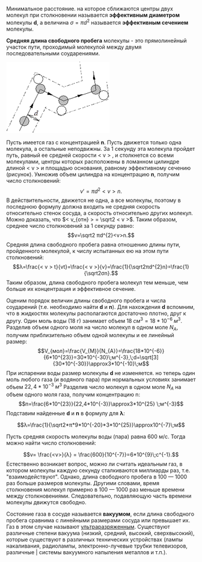 Минимальное расстояние. на которое сближаются центры двух молекул при столкновении называется **эффективным диаметром** молекулы **d**, а величина $σ=πd^{2}$ называется **эффективным сечением** молекулы.

**Средняя длина свободного пробега** молекулы - это прямолинейный участок пути, проходимый молекулой между двумя последовательными соударениями.

![](./img/unnamed.gif)

Пусть имеется газ с концентрацией **n**. Пусть движется только одна молекула, а остальные неподвижны. За 1 секунду эта молекула пройдет путь, равный ее средней скорости < v > ‚ и столкнется cо всеми молекулами, центры которых расположены в ломанном цилиндре длиной < v > и площадью основания, равному эффективному сечению (рисунок). Умножив объем цилиндра на концентрацию **n**, получим число столкновений: 
$$ν'=πd^{2}<v>n.$$
В действительности, движется не одна, а все молекулы, поэтому в последнюю формулу должна входить не средняя скорость относительно стенок сосуда, а скорость относительно других молекул. Можно доказать, что $< v_{отн} > = \sqrt2 < v >$. Таким образом, среднее число столкновений за 1 секунду равно:
$$v=\sqrt2 πd^{2}<v>n.$$
Средняя длина свободного пробега равна отношению длины пути, пройденного молекулой, к числу испытанных ею на этом пути столкновений:
$$λ=\frac{< v > t}{vt}=\frac{< v >}{v}=\frac{1}{\sqrt2πd^{2}n}=\frac{1}{\sqrt2σn}.$$
Таким образом, длина свободного пробега молекул тем меньше, чем больше их концентрация и эффективное сечение. 

Оценим порядок величин длины свободного пробега и числа соударений (т.е. необходимо найти **d** и **n**). Для нахождения **d** вспомним, что в жидкостях молекулы располагаются достаточно плотно, друг к другу. Один моль воды (18 г) занимает объем $18\; см^{3} = 18*10^{-6}\; м^{3}$. Разделив объем одного моля на число молекул в одном моле $N_{A}$, получим приблизительно объем одной молекулы и ее линейный размер:
$$V_{мол}=\frac{V_{M}}{N_{A}}=\frac{18*10^{-6}}{6*10^{23}}=30*10^{-30}\;м^{-3},\;d=\sqrt[3]{30*10^{-30}}\approx3*10^{-10}\;м$$
При испарении воды размер молекулы **d** не изменяется. но теперь один моль любого газа (и водяного пара) при нормальных условиях занимает объем $22,4*10^{-3}\; м^{3}$ Разделив число молекул в одном моле $N_{A}$ на объем одного моля газа, получим концентрацию n:
$$п=\frac{6*10^{23}}{22,4*10^{-3}}\approx3*10^{25} \;м^{-3}$$
Подставим найденные **d** и **n** в формулу для **λ**:  
  
$$λ=\frac{1}{\sqrt2*π*9*10^{-20}*3*10^{25}}\approx10^{-7}\;м$$
  
Пусть средняя скорость молекулы воды (пара) равна 600 м/с. Тогда можно найти число столкновений:  
  
$$v= \frac{<v>}{λ} = \frac{600}{10^{-7}}=6*10^{9}\;c^{-1}.$$Естественно возникает вопрос, можно ли считать идеальным газ, в котором молекулы каждую секунду сталкиваются миллиарды раз, т.е. "взаимодействуют". Однако, длина свободного пробега в 100 — 1000 раз больше размеров молекулы. Другими словами, время столкновения молекул примерно в 100 — 1000 раз меньше времени между столкновениями. Следовательно, подавляющую часть времени молекулы движутся свободно.  
  
Состояние газа в сосуде называется **вакуумом**, если длина свободного пробега сравнима с линейными размерами сосуда или превышает их. Газ в этом случае называют <u>ультраразряженным</u>. Существуют различные степени вакуума (низкий, средний, высокий, сверхвысокий), которые существуют в различных технических устройствах (лампы накаливания, радиолампы, электронно-лучевые трубки телевизоров, различные | системы вакуумного напыления металлов и т.п.).
